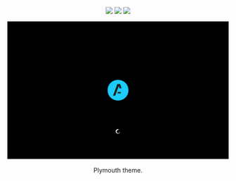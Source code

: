 <p align="center">
  <img src="https://img.shields.io/badge/Maintained%3F-Yes-green?style=flat-square">
  <img src="https://img.shields.io/github/stars/asterlinux/plymouth-theme-space?style=flat-square">
  <img src="https://img.shields.io/github/issues/asterlinux/plymouth-theme-space?color=violet&style=flat-square">
</p>
<p align="center">
  <img src="plymouth.png">
</p>

<p align="center">Plymouth theme</a>.
</p>
